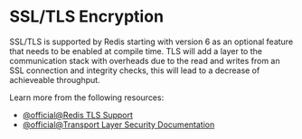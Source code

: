 # SSL/TLS Encryption

SSL/TLS is supported by Redis starting with version 6 as an optional feature that needs to be enabled at compile time. TLS will add a layer to the communication stack with overheads due to the read and writes from an SSL connection and integrity checks, this will lead to a decrease of achieveable throughput.

Learn more from the following resources:

- [@official@Redis TLS Support](https://redis.io/docs/latest/operate/oss_and_stack/management/security/encryption/#getting-started)
- [@official@Transport Layer Security Documentation](https://redis.io/docs/latest/operate/rc/security/database-security/tls-ssl/)